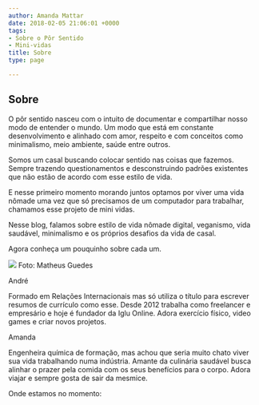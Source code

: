 ```yaml
---
author: Amanda Mattar
date: 2018-02-05 21:06:01 +0000
tags:
- Sobre o Pôr Sentido
- Mini-vidas
title: Sobre
type: page

---
```


## Sobre


O pôr sentido nasceu com o intuito de documentar e compartilhar nosso modo de entender o mundo. Um modo que está em constante desenvolvimento e alinhado com amor, respeito e com conceitos como minimalismo, meio ambiente, saúde entre outros. 

Somos um casal buscando colocar sentido nas coisas que fazemos. Sempre trazendo questionamentos e desconstruindo padrões existentes que não estão de acordo com esse estilo de vida. 

E nesse primeiro momento morando juntos optamos por viver uma vida nômade uma vez que só precisamos de um computador para trabalhar, chamamos esse projeto de mini vidas. 

Nesse blog, falamos sobre estilo de vida nômade digital, veganismo, vida saudável, minimalismo e os próprios desafios da vida de casal. 

Agora conheça um pouquinho sobre cada um. 

<img src="/images/tubis_nova.JPG">
Foto: Matheus Guedes

André

Formado em Relações Internacionais mas só utiliza o título para escrever resumos de currículo como esse. Desde 2012 trabalha como freelancer e empresário e hoje é fundador da Iglu Online. Adora exercício físico, video games e criar novos projetos.

Amanda

Engenheira química de formação, mas achou que seria muito chato viver sua vida trabalhando numa indústria. Amante da culinária saudável busca alinhar o prazer pela comida com os seus benefícios para o corpo. Adora viajar e sempre gosta de sair da mesmice. 

Onde estamos no momento:








